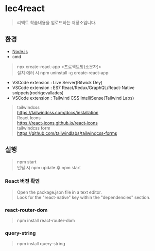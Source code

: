 # lec4react

> 리액트 학습내용을 업로드하는 저장소입니다.

## 환경
- [Node.js](https://nodejs.org/en/download)
- cmd
> npx create-react-app <프로젝트명(소문자)><br/>
> 설치 에러 시 npm uninstall -g create-react-app<br/>
- VSCode extension : Live Server(Ritwick Dey)
- VSCode extension : ES7 React/Redux/GraphQL/React-Native snippets(rodrigovallades)
- VSCode extension : Tailwind CSS IntelliSense(Tailwind Labs)<br/>
> tailwindcss<br/>
> https://tailwindcss.com/docs/installation<br/>
> React Icons <br/>
> https://react-icons.github.io/react-icons<br/>
> tailwindcss form<br/>
> https://github.com/tailwindlabs/tailwindcss-forms<br/>

## 실행

> npm start<br/>
> 안될 시 npm update 후 npm start
### React 버전 확인

> Open the package.json file in a text editor.<br/>
> Look for the "react-native" key within the "dependencies" section.

### react-router-dom

> npm install react-router-dom

### query-string

> npm install query-string
